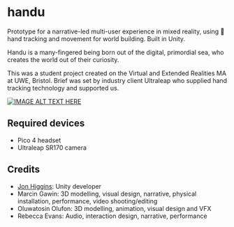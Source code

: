 # handu
Prototype for a narrative-led multi-user experience in mixed reality, using 👋 hand tracking and movement for world building. Built in Unity.

Handu is a many-fingered being born out of the digital, primordial sea, who creates the world out of their curiosity.

This was a student project created on the Virtual and Extended Realities MA at UWE, Bristol. Brief was set by industry client Ultraleap who supplied hand tracking technology and supported us.

[![IMAGE ALT TEXT HERE](https://img.youtube.com/vi/N58rosr4VTs/0.jpg?s=1)](https://www.youtube.com/watch?v=N58rosr4VTs)

## Required devices

- Pico 4 headset
- Ultraleap SR170 camera

## Credits
- [Jon Higgins](https://github.com/jonjhiggins): Unity developer
- Marcin Gawin:  3D modelling, visual design, narrative, physical installation, performance, video shooting/editing 
- Oluwatosin Olufon: 3D modelling, animation, visual design and VFX
- Rebecca Evans: Audio, interaction design, narrative, performance
